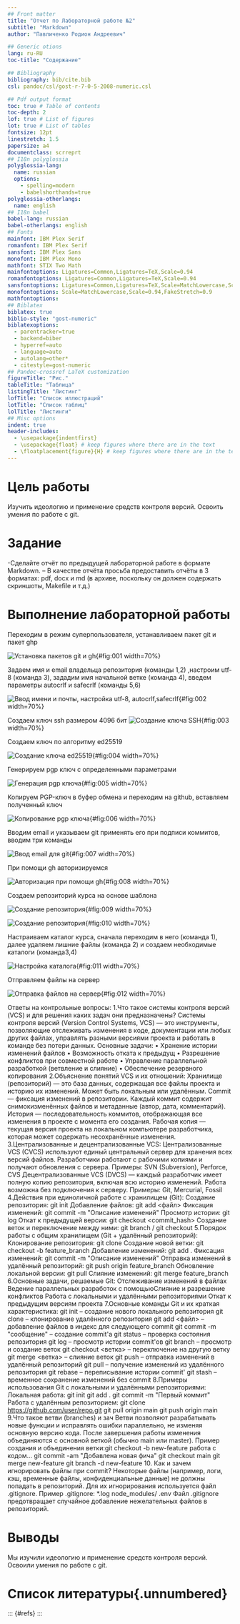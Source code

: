 ```yaml
---
## Front matter
title: "Отчет по Лабораторной работе №2"
subtitle: "Markdown"
author: "Павличенко Родион Андреевич"

## Generic otions
lang: ru-RU
toc-title: "Содержание"

## Bibliography
bibliography: bib/cite.bib
csl: pandoc/csl/gost-r-7-0-5-2008-numeric.csl

## Pdf output format
toc: true # Table of contents
toc-depth: 2
lof: true # List of figures
lot: true # List of tables
fontsize: 12pt
linestretch: 1.5
papersize: a4
documentclass: scrreprt
## I18n polyglossia
polyglossia-lang:
  name: russian
  options:
	- spelling=modern
	- babelshorthands=true
polyglossia-otherlangs:
  name: english
## I18n babel
babel-lang: russian
babel-otherlangs: english
## Fonts
mainfont: IBM Plex Serif
romanfont: IBM Plex Serif
sansfont: IBM Plex Sans
monofont: IBM Plex Mono
mathfont: STIX Two Math
mainfontoptions: Ligatures=Common,Ligatures=TeX,Scale=0.94
romanfontoptions: Ligatures=Common,Ligatures=TeX,Scale=0.94
sansfontoptions: Ligatures=Common,Ligatures=TeX,Scale=MatchLowercase,Scale=0.94
monofontoptions: Scale=MatchLowercase,Scale=0.94,FakeStretch=0.9
mathfontoptions:
## Biblatex
biblatex: true
biblio-style: "gost-numeric"
biblatexoptions:
  - parentracker=true
  - backend=biber
  - hyperref=auto
  - language=auto
  - autolang=other*
  - citestyle=gost-numeric
## Pandoc-crossref LaTeX customization
figureTitle: "Рис."
tableTitle: "Таблица"
listingTitle: "Листинг"
lofTitle: "Список иллюстраций"
lotTitle: "Список таблиц"
lolTitle: "Листинги"
## Misc options
indent: true
header-includes:
  - \usepackage{indentfirst}
  - \usepackage{float} # keep figures where there are in the text
  - \floatplacement{figure}{H} # keep figures where there are in the text
---
```


# Цель работы

Изучить идеологию и применение средств контроля версий. Освоить умения по работе с git.

# Задание

-Сделайте отчёт по предыдущей лабораторной работе в формате Markdown.
– В качестве отчёта просьба предоставить отчёты в 3 форматах: pdf, docx и md (в архиве, поскольку он должен содержать скриншоты, Makefile и т.д.)

                            
# Выполнение лабораторной работы

Переходим в режим суперпользователя, устанавливаем пакет git и пакет ghр

![Установка пакетов git и gh](image/1){#fig:001 width=70%}

Задаем имя и email владельца репозитория (команды 1,2) ,настроим utf-8 (команда 3), зададим имя начальной ветке (команда 4), введем параметры autocrlf и safecrlf (команды 5,6)

![Ввод имени и почты, настройка utf-8, autocrlf,safecrlf](image/2){#fig:002 width=70%}


Создаем ключ ssh размером 4096 бит
![Cоздание ключа SSH](image/3){#fig:003 width=70%}

Создаем ключ по алгоритму ed25519

![Создание ключа ed25519](image/4){#fig:004 width=70%}

Генерируем pgp ключ с определенными параметрами

![Генерация pgp ключа](image/5){#fig:005 width=70%}

Копируем PGP-ключ в буфер обмена и переходим на github, вставляем полученный ключ

![Копирование pgp ключа](image/6){#fig:006 width=70%}

Вводим email и указываем git применять его при подписи коммитов, вводим три команды

![Ввод email для git](image/7){#fig:007 width=70%}

При помощи gh авторизируемся

![Авторизация при помощи gh](image/8){#fig:008 width=70%}

Создаем репозиторий курса на основе шаблона

![Создание репозитория](image/9){#fig:009 width=70%}

![Создание репозитория](image/10){#fig:010 width=70%}

Настраиваем каталог курса, сначала переходим в него (команда 1), далее удаляем лишние файлы (команда 2) и создаем необходимые каталоги (команда3,4)

![Настройка каталога](image/11){#fig:011 width=70%}

Отправляем файлы на сервер

![Отправка файлов на сервер](image/12){#fig:012 width=70%}

Ответы на контрольные вопросы:
1.Что такое системы контроля версий (VCS) и для решения каких задач они
предназначены?
Системы контроля версий (Version Control Systems, VCS) — это инструменты,
позволяющие отслеживать изменения в коде, документации или любых других файлах,
управлять разными версиями проекта и работать в команде без потери данных.
Основные задачи:
• Хранение истории изменений файлов
• Возможность отката к предыдущ
• Разрешение конфликтов при совместной работе
• Управление параллельной разработкой (ветвление и слияние)
• Обеспечение резервного копирования
2.Объяснение понятий VCS и их отношений:
Хранилище (репозиторий) — это база данных, содержащая все файлы проекта и
историю их изменений. Может быть локальным или удалённым.
Commit — фиксация изменений в репозитории. Каждый коммит содержит снимокизменённых файлов и метаданные (автор, дата, комментарий).
История — последовательность коммитов, отображающая все изменения в проекте с
момента его создания.
Рабочая копия — текущая версия проекта на локальном компьютере разработчика,
которая может содержать несохранённые изменения.
3.Централизованные и децентрализованные VCS:
Централизованные VCS (CVCS) используют единый центральный сервер для
хранения всех версий файлов. Разработчики работают с рабочими копиями и получают
обновления с сервера.
Примеры: SVN (Subversion), Perforce, CVS
Децентрализованные VCS (DVCS) — каждый разработчик имеет полную копию
репозитория, включая всю историю изменений. Работа возможна без подключения к
серверу.
Примеры: Git, Mercurial, Fossil
4.Действия при единоличной работе с хранилищем (Git):
Создание репозитория: git init
Добавление файлов: git add <файл>
Фиксация изменений: git commit -m "Описание изменений"
Просмотр истории: git log
Откат к предыдущей версии: git checkout <commit_hash>
Создание веток и переключение между ними: git branch / git checkout
5.Порядок работы с общим хранилищем (Git + удалённый репозиторий):
Клонирование репозитория: git clone <URL>
Создание новой ветки: git checkout -b feature_branch
Добавление изменений: git add .
Фиксация изменений: git commit -m "Описание изменений"
Отправка изменений в удалённый репозиторий: git push origin feature_branch
Обновление локальной версии: git pull
Слияние изменений: git merge feature_branch
6.Основные задачи, решаемые Git:
Отслеживание изменений в файлах
Ведение параллельных разработок с помощьюСлияние и разрешение конфликтов
Работа с локальными и удалёнными репозиториями
Откат к предыдущим версиям проекта
7.Основные команды Git и их краткая характеристика:
git init – создание нового локального репозитория
git clone <URL> – клонирование удалённого репозитория
git add <файл> – добавление файлов в индекс для следующего commit
git commit -m "сообщение" – создание commit'а
git status – проверка состояния репозитория
git log – просмотр истории commit'ов
git branch – просмотр и создание веток
git checkout <ветка> – переключение на другую ветку
git merge <ветка> – слияние веток
git push – отправка изменений в удалённый репозиторий
git pull – получение изменений из удалённого репозитория
git rebase – переписывание истории commit'
git stash – временное сохранение изменений без commit
8.Примеры использования Git с локальными и удалёнными репозиториями:
Локальная работа:
git init
git add .
git commit -m "Первый коммит"
Работа с удалённым репозиторием:
git clone https://github.com/user/repo.git
git pull origin main
git push origin main
9.Что такое ветви (branches) и зач
Ветви позволяют разрабатывать новые функции и исправлять ошибки параллельно, не
изменяя основную версию кода. После завершения работы изменения объединяются с
основной веткой (обычно main или master).
Пример создания и объединения ветки:git checkout -b new-feature
работа с кодом...
git commit -am "Добавлена новая фича"
git checkout main
git merge new-feature
git branch -d new-feature
10. Как и зачем игнорировать файлы при commit?
Некоторые файлы (например, логи, кэш, временные файлы, конфиденциальные
данные) не должны попадать в репозиторий. Для их игнорирования используется
файл .gitignore.
Пример .gitignore:
*.log
node_modules/
.env
Файл .gitignore предотвращает случайное добавление нежелательных файлов в
репозиторий.


# Выводы

Мы изучили идеологию и применение средств контроля версий.
Освоили умения по работе с git.

# Список литературы{.unnumbered}

::: {#refs}
:::
